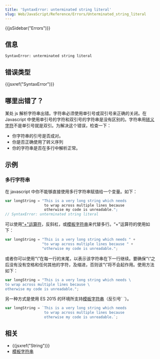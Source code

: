 ```yaml
---
title: 'SyntaxError: unterminated string literal'
slug: Web/JavaScript/Reference/Errors/Unterminated_string_literal
---
```


{{jsSidebar("Errors")}}

## 信息

```plain
SyntaxError: unterminated string literal
```

## 错误类型

{{jsxref("SyntaxError")}}

## 哪里出错了？

某处 js 解析字符串出错。字符串必须使用单引号或双引号来正确的关闭。在 Javascript 中使用单引号的字符和双引号的字符串是没有区别的。字符串用[转义字符](/zh-CN/docs/Web/JavaScript/Reference/Global_Objects/String#Escape_notation)不是单引号就是双引。为解决这个错误，检查一下：

- 你字符串的引号是否成对。
- 你是否正确使用了转义序列
- 你的字符串是否在多行中解析正常。

## 示例

### 多行字符串

在 javascript 中你不能够直接使用多行字符串赋值给一个变量。如下：

```js example-bad
var longString = "This is a very long string which needs
                  to wrap across multiple lines because
                  otherwise my code is unreadable.";
// SyntaxError: unterminated string literal
```

可以使用["+"运算符](/zh-CN/docs/Web/JavaScript/Reference/Operators/Arithmetic_Operators#Addition)，反斜杠，或[模板字符串](/zh-CN/docs/Web/JavaScript/Reference/Template_literals)来代替多行。“+”运算符的使用如下：

```js example-good
var longString = "This is a very long string which needs " +
                 "to wrap across multiple lines because " +
                 "otherwise my code is unreadable.";
```

或者你可以使用“\”在每一行的末尾，以表示该字符串在下一行继续。要确保“\“之后没有没有空格和任何其他的字符，及缩进，否则该“\”将不会起作用。使用方法如下：

```js example-good
var longString = "This is a very long string which needs \
to wrap across multiple lines because \
otherwise my code is unreadable.";
```

另一种方式是使用 ES 2015 的环境所支持[模板字符串](/zh-CN/docs/Web/JavaScript/Reference/Template_literals)（反引号\` \`）。

```js example-good
var longString = `This is a very long string which needs
                  to wrap across multiple lines because
                  otherwise my code is unreadable.`;
```

## 相关

- {{jsxref("String")}}
- [模板字符串](/zh-CN/docs/Web/JavaScript/Reference/Template_literals)

